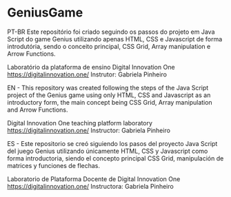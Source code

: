 # GeniusGame

PT-BR Este repositório foi criado seguindo os passos do projeto em Java Script do game Genius utilizando apenas HTML, CSS e Javascript de forma introdutória, sendo o conceito principal, CSS Grid, Array manipulation e Arrow Functions.

Laboratório da plataforma de ensino Digital Innovation One https://digitalinnovation.one/
Instrutor: Gabriela Pinheiro

EN - This repository was created following the steps of the Java Script project of the Genius game using only HTML, CSS and Javascript as an introductory form, the main concept being CSS Grid, Array manipulation and Arrow Functions.

Digital Innovation One teaching platform laboratory https://digitalinnovation.one/
Instructor: Gabriela Pinheiro

ES - Este repositorio se creó siguiendo los pasos del proyecto Java Script del juego Genius utilizando únicamente HTML, CSS y Javascript como forma introductoria, siendo el concepto principal CSS Grid, manipulación de matrices y funciones de flechas.

Laboratorio de Plataforma Docente de Digital Innovation One https://digitalinnovation.one/
Instructora: Gabriela Pinheiro
